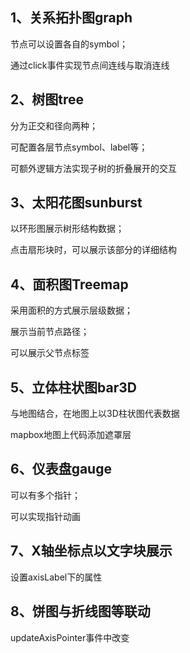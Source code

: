

## 1、关系拓扑图graph
节点可以设置各自的symbol；

通过click事件实现节点间连线与取消连线

## 2、树图tree

分为正交和径向两种；

可配置各层节点symbol、label等；

可额外逻辑方法实现子树的折叠展开的交互

## 3、太阳花图sunburst

以环形图展示树形结构数据；

点击扇形块时，可以展示该部分的详细结构

## 4、面积图Treemap

采用面积的方式展示层级数据；

展示当前节点路径；

可以展示父节点标签

## 5、立体柱状图bar3D

与地图结合，在地图上以3D柱状图代表数据

mapbox地图上代码添加遮罩层

## 6、仪表盘gauge

可以有多个指针；

可以实现指针动画

## 7、X轴坐标点以文字块展示

设置axisLabel下的属性

## 8、饼图与折线图等联动

updateAxisPointer事件中改变
